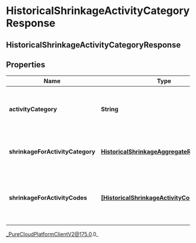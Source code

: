 # HistoricalShrinkageActivityCategoryResponse

## HistoricalShrinkageActivityCategoryResponse

## Properties

|Name | Type | Description | Notes|
|------------ | ------------- | ------------- | -------------|
| **activityCategory** | **String** | Activity category for which shrinkage data is provided | [optional] |
| **shrinkageForActivityCategory** | [**HistoricalShrinkageAggregateResponse**](HistoricalShrinkageAggregateResponse) | Aggregated shrinkage data for the activity category | [optional] |
| **shrinkageForActivityCodes** | [**[HistoricalShrinkageActivityCodeResponse]**]([HistoricalShrinkageActivityCodeResponse]) | Shrinkage for the activity codes under this activity category | [optional] |



_PureCloudPlatformClientV2@175.0.0_
